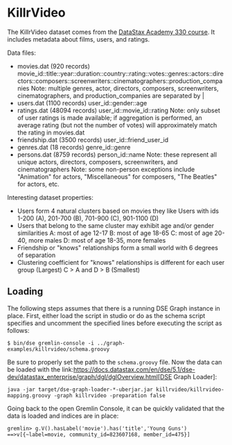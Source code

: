 # KillrVideo

The KillrVideo dataset comes from the [DataStax Academy 330 course](https://academy.datastax.com/resources/ds330-datastax-enterprise-graph).  It includes metadata about films, users, and ratings.

Data files:

* movies.dat (920 records)
  movie_id::title::year::duration::country::rating::votes::genres::actors::directors::composers::screenwriters::cinematographers::production_companies
  Note: multiple genres, actor, directors, composers, screenwriters, cinematographers, and production_companies are separated by |
* users.dat (1100 records)
  user_id::gender::age
* ratings.dat (48094 records)
  user_id::movie_id::rating
  Note: only subset of user ratings is made available; if aggregation is performed, an average rating (but not the number of votes) will approximately match the rating in movies.dat
* friendship.dat (3500 records)
  user_id::friend_user_id
* genres.dat (18 records)
  genre_id::genre
* persons.dat (8759 records)
  person_id::name
  Note: these represent all unique actors, directors, composers, screenwriters, and cinematographers
  Note: some non-person exceptions include "Animation" for actors, "Miscellaneous" for composers, "The Beatles" for actors, etc. 

Interesting dataset properties:

* Users form 4 natural clusters based on movies they like
  Users with ids 1-200 (A), 201-700 (B), 701-900 (C), 901-1100 (D)
* Users that belong to the same cluster may exhibit age and/or gender similarities 
  A: most of age 12-17
  B: most of age 18-65
  C: most of age 20-40, more males
  D: most of age 18-35, more females
* Friendship or "knows" relationships form a small world with 6 degrees of separation
* Clustering coefficient for "knows" relationships is different for each user group
  (Largest) C > A and D > B (Smallest)
  
## Loading

The following steps assumes that there is a running DSE Graph instance in place. First, either load the script in studio or do as the schema script specifies and uncomment the specified lines before executing the script as follows:

```text
$ bin/dse gremlin-console -i ../graph-examples/killrvideo/schema.groovy
```

Be sure to properly set the path to the `schema.groovy` file. Now the data can be loaded with the link:https://docs.datastax.com/en/dse/5.1/dse-dev/datastax_enterprise/graph/dgl/dglOverview.html[DSE Graph Loader]:

```text
java -jar target/dse-graph-loader-*-uberjar.jar killrvideo/killrvideo-mapping.groovy -graph killrvideo -preparation false
```

Going back to the open Gremlin Console, it can be quickly validated that the data is loaded and indices are in place:

```text
gremlin> g.V().hasLabel('movie').has('title','Young Guns')
==>v[{~label=movie, community_id=823607168, member_id=475}]
```


